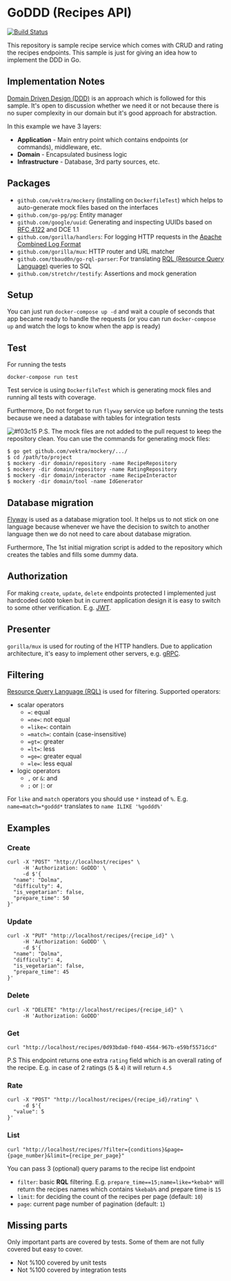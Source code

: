 # GoDDD (Recipes API)
[![Build Status](https://travis-ci.org/SananGuliyev/goddd.svg?branch=master)](https://travis-ci.org/SananGuliyev/goddd)

This repository is sample recipe service which comes with CRUD and rating the recipes endpoints. This sample is just for giving an idea how to implement the DDD in Go.

## Implementation Notes
[Domain Driven Design (DDD)](https://en.wikipedia.org/wiki/Domain-driven_design) is an approach which is followed for this sample. It's open to discussion whether we need it or not because there is no super complexity in our domain but it's good approach for abstraction. 

In this example we have 3 layers:
* **Application** - Main entry point which contains endpoints (or commands), middleware, etc.
* **Domain** - Encapsulated business logic
* **Infrastructure** - Database, 3rd party sources, etc.

## Packages

* `github.com/vektra/mockery` (installing on `DockerfileTest`) which helps to auto-generate mock files based on the interfaces
* `github.com/go-pg/pg`: Entity manager
* `github.com/google/uuid`: Generating and inspecting UUIDs based on [RFC 4122](http://tools.ietf.org/html/rfc4122) and DCE 1.1
* `github.com/gorilla/handlers`: For logging HTTP requests in the [Apache Combined Log Format](http://httpd.apache.org/docs/2.2/logs.html#combined)
* `github.com/gorilla/mux`: HTTP router and URL matcher 
* `github.com/tbaud0n/go-rql-parser`: For translating [RQL (Resource Query Language)](https://dundalek.com/rql/draft-zyp-rql-00.html) queries to SQL 
* `github.com/stretchr/testify`: Assertions and mock generation

## Setup
You can just run `docker-compose up -d` and wait a couple of seconds that app became ready to handle the requests (or you can run `docker-compose up` and watch the logs to know when the app is ready)

## Test
For running the tests
```
docker-compose run test
```
Test service is using `DockerfileTest` which is generating mock files and running all tests with coverage. 

Furthermore, Do not forget to run `flyway` service up before running the tests because we need a database with tables for integration tests

![#f03c15](https://placehold.it/15/f03c15/000000?text=+) P.S. The mock files are not added to the pull request to keep the repository clean. You can use the commands for generating mock files:
```
$ go get github.com/vektra/mockery/.../
$ cd /path/to/project
$ mockery -dir domain/repository -name RecipeRepository
$ mockery -dir domain/repository -name RatingRepository
$ mockery -dir domain/interactor -name RecipeInteractor
$ mockery -dir domain/tool -name IdGenerator
```

## Database migration
[Flyway](https://flywaydb.org) is used as a database migration tool. It helps us to not stick on one language because whenever we have the decision to switch to another language then we do not need to care about database migration.

Furthermore, The 1st initial migration script is added to the repository which creates the tables and fills some dummy data.

## Authorization
For making `create`, `update`, `delete` endpoints protected I implemented just hardcoded `GoDDD` token but in current application design it is easy to switch to some other verification. E.g. [JWT](https://jwt.io/).

## Presenter
`gorilla/mux` is used for routing of the HTTP handlers. Due to application architecture, it's easy to implement other servers, e.g. [gRPC](https://grpc.io/).

## Filtering
[Resource Query Language (RQL)](https://dundalek.com/rql/draft-zyp-rql-00.html) is used for filtering. Supported operators:
* scalar operators
    * `=`: equal
    * `=ne=`: not equal
    * `=like=`: contain
    * `=match=`: contain (case-insensitive)
    * `=gt=`: greater
    * `=lt=`: less
    * `=ge=`: greater equal
    * `=le=`: less equal
* logic operators
    * `,` or `&`: and
    * `;` or `|`: or 
    
For `like` and `match` operators you should use `*` instead of `%`. E.g. `name=match=*goddd*` translates to `name ILIKE '%goddd%'`

## Examples

### Create
```
curl -X "POST" "http://localhost/recipes" \
     -H 'Authorization: GoDDD' \
     -d $'{
  "name": "Dolma",
  "difficulty": 4,
  "is_vegetarian": false,
  "prepare_time": 50
}'
```

### Update 
```
curl -X "PUT" "http://localhost/recipes/{recipe_id}" \
     -H 'Authorization: GoDDD' \
     -d $'{
  "name": "Dolma",
  "difficulty": 4,
  "is_vegetarian": false,
  "prepare_time": 45
}'
```

### Delete
```
curl -X "DELETE" "http://localhost/recipes/{recipe_id}" \
     -H 'Authorization: GoDDD'
```

### Get
```
curl "http://localhost/recipes/0d93bda0-f040-4564-967b-e59bf5571dcd"
```
P.S This endpoint returns one extra `rating` field which is an overall rating of the recipe. E.g. in case of 2 ratings (`5` & `4`) it will return `4.5`

### Rate
```
curl -X "POST" "http://localhost/recipes/{recipe_id}/rating" \
     -d $'{
  "value": 5
}'
```

### List
```
curl "http://localhost/recipes/?filter={conditions}&page={page_number}&limit={recipe_per_page}"
```

You can pass 3 (optional) query params to the recipe list endpoint
* `filter`: basic **RQL** filtering. E.g. `prepare_time==15;name=like=*kebab*` will return the recipes names which contains `%kebab%` and prepare time is `15`
* `limit`: for deciding the count of the recipes per page (default: `10`)
* `page`: current page number of pagination (default: `1`)

## Missing parts
Only important parts are covered by tests. Some of them are not fully covered but easy to cover.

* Not %100 covered by unit tests
* Not %100 covered by integration tests
